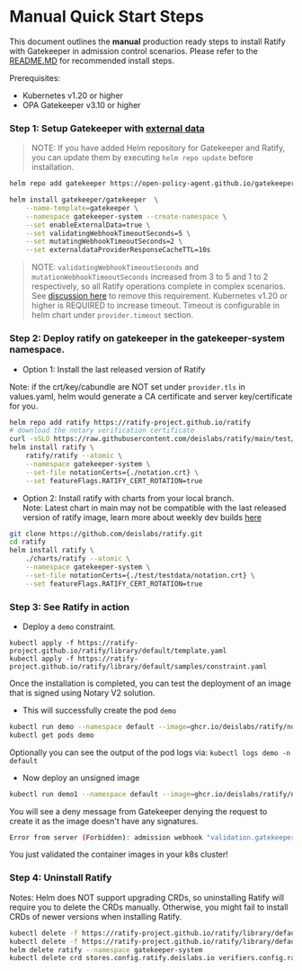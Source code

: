 
# Manual Quick Start Steps

This document outlines the **manual** production ready steps to install Ratify with Gatekeeper in admission control scenarios. Please refer to the [README.MD](../quick-start.mdx) for recommended install steps.

Prerequisites:
- Kubernetes v1.20 or higher
- OPA Gatekeeper v3.10 or higher  

### Step 1: Setup Gatekeeper with [external data](https://open-policy-agent.github.io/gatekeeper/website/docs/externaldata)

> NOTE: If you have added Helm repository for Gatekeeper and Ratify, you can update them by executing `helm repo update` before installation.

```bash
helm repo add gatekeeper https://open-policy-agent.github.io/gatekeeper/charts

helm install gatekeeper/gatekeeper  \
    --name-template=gatekeeper \
    --namespace gatekeeper-system --create-namespace \
    --set enableExternalData=true \
    --set validatingWebhookTimeoutSeconds=5 \
    --set mutatingWebhookTimeoutSeconds=2 \
    --set externaldataProviderResponseCacheTTL=10s
```

> NOTE: `validatingWebhookTimeoutSeconds` and `mutationWebhookTimeoutSeconds` increased from 3 to 5 and 1 to 2 respectively, so all Ratify operations complete in complex scenarios. See [discussion here](https://github.com/deislabs/ratify/issues/269) to remove this requirement. Kubernetes v1.20 or higher is REQUIRED to increase timeout. Timeout is configurable in helm chart under `provider.timeout` section.   

### Step 2: Deploy ratify on gatekeeper in the gatekeeper-system namespace.

- Option 1: Install the last released version of Ratify

Note: if the crt/key/cabundle are NOT set under `provider.tls` in values.yaml, helm would generate a CA certificate and server key/certificate for you.

```bash
helm repo add ratify https://ratify-project.github.io/ratify
# download the notary verification certificate
curl -sSLO https://raw.githubusercontent.com/deislabs/ratify/main/test/testdata/notation.crt
helm install ratify \
    ratify/ratify --atomic \
    --namespace gatekeeper-system \
    --set-file notationCerts={./notation.crt} \
    --set featureFlags.RATIFY_CERT_ROTATION=true
```

- Option 2: Install ratify with charts from your local branch.  
Note: Latest chart in main may not be compatible with the last released version of ratify image, learn more about weekly dev builds [here](https://github.com/deislabs/ratify/blob/main/RELEASES.md#weekly-dev-release) 
```bash
git clone https://github.com/deislabs/ratify.git
cd ratify
helm install ratify \
    ./charts/ratify --atomic \
    --namespace gatekeeper-system \
    --set-file notationCerts={./test/testdata/notation.crt} \
    --set featureFlags.RATIFY_CERT_ROTATION=true
```

### Step 3: See Ratify in action

- Deploy a `demo` constraint.
```
kubectl apply -f https://ratify-project.github.io/ratify/library/default/template.yaml
kubectl apply -f https://ratify-project.github.io/ratify/library/default/samples/constraint.yaml
```

Once the installation is completed, you can test the deployment of an image that is signed using Notary V2 solution.

- This will successfully create the pod `demo`

```bash
kubectl run demo --namespace default --image=ghcr.io/deislabs/ratify/notary-image:signed
kubectl get pods demo
```

Optionally you can see the output of the pod logs via: `kubectl logs demo -n default`

- Now deploy an unsigned image

```bash
kubectl run demo1 --namespace default --image=ghcr.io/deislabs/ratify/notary-image:unsigned
```

You will see a deny message from Gatekeeper denying the request to create it as the image doesn't have any signatures.

```bash
Error from server (Forbidden): admission webhook "validation.gatekeeper.sh" denied the request: [ratify-constraint] Subject failed verification: wabbitnetworks.azurecr.io/test/net-monitor:unsigned
```

You just validated the container images in your k8s cluster!

### Step 4: Uninstall Ratify
Notes: Helm does NOT support upgrading CRDs, so uninstalling Ratify will require you to delete the CRDs manually. Otherwise, you might fail to install CRDs of newer versions when installing Ratify.
```bash
kubectl delete -f https://ratify-project.github.io/ratify/library/default/template.yaml
kubectl delete -f https://ratify-project.github.io/ratify/library/default/samples/constraint.yaml
helm delete ratify --namespace gatekeeper-system
kubectl delete crd stores.config.ratify.deislabs.io verifiers.config.ratify.deislabs.io certificatestores.config.ratify.deislabs.io policies.config.ratify.deislabs.io
```